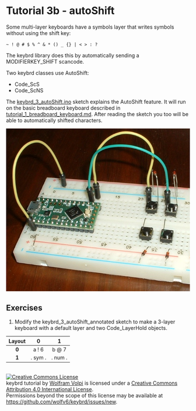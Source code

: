 Tutorial 3b - autoShift
=======================
Some multi-layer keyboards have a symbols layer that writes symbols without using the shift key:

    ~ ! @ # $ % ^ & * () _ {} | < > : ?

The keybrd library does this by automatically sending a MODIFIERKEY_SHIFT scancode.

Two keybrd classes use AutoShift:
* Code_ScS
* Code_ScNS

The [keybrd_3_autoShift.ino](keybrd_3_autoShift/keybrd_3_autoShift.ino) sketch explains the AutoShift feature.
It will run on the basic breadboard keyboard described in [tutorial_1_breadboard_keyboard.md](tutorial_1_breadboard_keyboard.md).
After reading the sketch you too will be able to automatically shifted characters.

![basic breadboard keyboard](keybrd_1_breadboard/breadboard_keyboard_2x2.JPG "basic breadboard keyboard")

Exercises
---------
1) Modify the keybrd_3_autoShift_annotated sketch to make a 3-layer keyboard with a default layer and two Code_LayerHold objects.

| Layout | **0** | **1** |
|:------:|:-----:|:-----:|
|  **0** | a ! 6 | b @ 7 |
|  **1** |. sym .|. num .|

<br>
<a rel="license" href="http://creativecommons.org/licenses/by/4.0/"><img alt="Creative Commons License" style="border-width:0" src="https://i.creativecommons.org/l/by/4.0/88x31.png" /></a><br /><span xmlns:dct="http://purl.org/dc/terms/" property="dct:title">keybrd tutorial</span> by <a xmlns:cc="http://creativecommons.org/ns#" href="https://github.com/wolfv6/keybrd" property="cc:attributionName" rel="cc:attributionURL">Wolfram Volpi</a> is licensed under a <a rel="license" href="http://creativecommons.org/licenses/by/4.0/">Creative Commons Attribution 4.0 International License</a>.<br />Permissions beyond the scope of this license may be available at <a xmlns:cc="http://creativecommons.org/ns#" href="https://github.com/wolfv6/keybrd/issues/new" rel="cc:morePermissions">https://github.com/wolfv6/keybrd/issues/new</a>.
